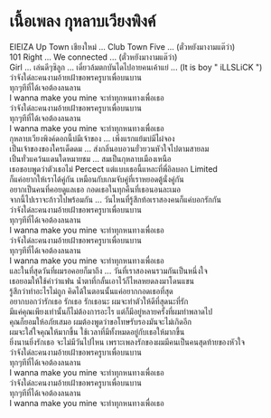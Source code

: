 # เนื้อเพลง กุหลาบเวียงพิงค์ 
EIEIZA
Up Town เชียงใหม่ ... Club Town Five ... (ตั๋วหยังมางามแต๊ว่า)  
101 Right ... We connected ... (ตั๋วหยังมางามแต๊ว่า)    
Girl ... เล่นดีๆซิลูก ... เดี๋ยวล้มตกบันไดไปอายคนเค้าแย่ ... (It is boy " iLLSLiCK ")  
ว่าจังใด๋ละคนงามอ้ายเฝ้าขอพรครูบาเพื่อบนบาน  
ทุกๆทีที่ได้เจอต้องลนลาน  
I wanna make you mine จะทำทุกหนทางเพื่อเธอ  
ว่าจังใด๋ละคนงามอ้ายเฝ้าขอพรครูบาเพื่อบนบาน  
ทุกๆทีที่ได้เจอต้องลนลาน  
I wanna make you mine จะทำทุกหนทางเพื่อเธอ  
กุหลาบเวียงพิงค์ดอกนี้บ่มีเจ้าของ ... เพิ่งแรกแย้มบ่มีไผ๋จอง  
เป็นเจ้าของของใครเด็ดดม ... ส่งกลิ่นอบอวนยั่วยวนหัวใจไปตามสายลม  
เปิ้นทั่วแคว้นแดนใดหมายชม ... สมเป็นกุหลาบเมืองเหนือ  
เธอชอบพูดว่าตัวเธอไม่ Percect แต่แบบเธอนี้แหละที่พี่อิลบอก Limited  
ก็แค่อยากให้เราได้คู่กัน เหมือนกับเกมจับคู่ที่เราหยอดตู้นั่งคู่กัน  
อยากเป็นคนที่คอยดูแลเธอ กอดเธอในทุกคืนที่เธอนอนละเมอ  
จากนี้ไปเราจะก้าวไปพร้อมกัน ... วันไหนที่รู้สึกท้อเราสองคนก็แค่บอกรักกัน  
ว่าจังใด๋ละคนงามอ้ายเฝ้าขอพรครูบาเพื่อบนบาน  
ทุกๆทีที่ได้เจอต้องลนลาน  
I wanna make you mine จะทำทุกหนทางเพื่อเธอ  
ว่าจังใด๋ละคนงามอ้ายเฝ้าขอพรครูบาเพื่อบนบาน  
ทุกๆทีที่ได้เจอต้องลนลาน  
I wanna make you mine จะทำทุกหนทางเพื่อเธอ  
และในที่สุดวันที่ผมรอคอยก็มาถึง ... วันที่เราสองคนรวมกันเป็นหนึ่งใจ  
เธอยอมให้ใช้คำว่าแฟน น้ำตาที่กลั้นเอาไว้ก็ไหลหยดลงมาโดนแขน  
รู้สึกว่าทำอะไรไม่ถูก คิดได้ในตอนนั้นแค่อยากกอดเธอที่สุด  
อยากบอกว่ารักเธอ รักเธอ รักเธอนะ ผมจะทำตัวให้ดีที่สุดนะที่รัก  
มีแค่คุณเพียงเท่านั้นก็ไม่ต้องการอะไร แต่ก็มีอยู่หลายครั้งที่ผมทำพลาดไป  
คุณก็ยอมให้อภัยเสมอ ผมต้องพูดว่าขอโทษรับรองมันจะไม่เกิดอีก  
ผมจะใส่ใจคุณให้มากขึ้น ใช้เวลาที่มีทั้งหมดอยู่กับเธอให้มากขึ้น  
ยิ่งนานยิ่งรักเธอ จะไม่มีวันไปไหน เพราะเพลงรักของผมมีคนเป็นคนสุดท้ายของหัวใจ  
ว่าจังใด๋ละคนงามอ้ายเฝ้าขอพรครูบาเพื่อบนบาน  
ทุกๆทีที่ได้เจอต้องลนลาน  
I wanna make you mine จะทำทุกหนทางเพื่อเธอ  
ว่าจังใด๋ละคนงามอ้ายเฝ้าขอพรครูบาเพื่อบนบาน  
ทุกๆทีที่ได้เจอต้องลนลาน  
I wanna make you mine จะทำทุกหนทางเพื่อเธอ  
